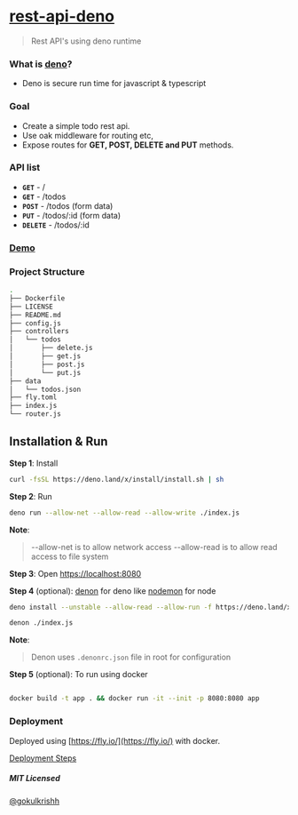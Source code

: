 # [rest-api-deno](https://rest-api-deno.fly.dev/todos)

> Rest API's using deno runtime

### What is [deno](https://deno.land/)?

- Deno is secure run time for javascript & typescript

### Goal

- Create a simple todo rest api.
- Use oak middleware for routing etc,
- Expose routes for **GET, POST, DELETE and PUT** methods.

### API list

- **`GET`** - /
- **`GET`** - /todos
- **`POST`** - /todos (form data)
- **`PUT`** - /todos/:id (form data)
- **`DELETE`** - /todos/:id

### [Demo](https://rest-api-deno.fly.dev/)


### Project Structure

```bash
.
├── Dockerfile
├── LICENSE
├── README.md
├── config.js
├── controllers
│   └── todos
│       ├── delete.js
│       ├── get.js
│       ├── post.js
│       └── put.js
├── data
│   └── todos.json
├── fly.toml
├── index.js
└── router.js
```

## Installation & Run

**Step 1**: Install

```bash
curl -fsSL https://deno.land/x/install/install.sh | sh
```

**Step 2**: Run

```bash
deno run --allow-net --allow-read --allow-write ./index.js
```

**Note**:

> --allow-net is to allow network access
> --allow-read is to allow read access to file system

**Step 3**: Open [https://localhost:8080](https://localhost:8080)

**Step 4** (optional): [denon](https://github.com/eliassjogreen/denon) for deno like [nodemon](https://www.npmjs.com/package/nodemon) for node

```bash
deno install --unstable --allow-read --allow-run -f https://deno.land/x/denon/denon.ts

denon ./index.js
```

**Note**:

> Denon uses `.denonrc.json` file in root for configuration

**Step 5** (optional): To run using docker

```bash

docker build -t app . && docker run -it --init -p 8080:8080 app
```

### Deployment

Deployed using [https://fly.io/](https://fly.io/) with docker.

[Deployment Steps](https://fly.io/docs/speedrun/#start-your-speed-run-now)


##### MIT Licensed

[@gokulkrishh](https://github.com/gokulkrishh)
